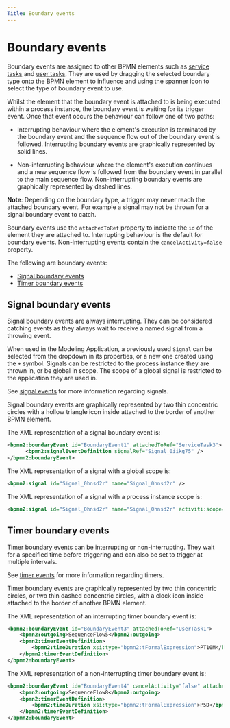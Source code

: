 ```yaml
---
Title: Boundary events
---
```


# Boundary events
Boundary events are assigned to other BPMN elements such as [service tasks](../processes-bpmn/bpmn-service.md) and [user tasks](../processes-bpmn/bpmn-user.md). They are used by dragging the selected boundary type onto the BPMN element to influence and using the spanner icon to select the type of boundary event to use. 

Whilst the element that the boundary event is attached to is being executed within a process instance, the boundary event is waiting for its trigger event. Once that event occurs the behaviour can follow one of two paths: 

* Interrupting behaviour where the element's execution is terminated by the boundary event and the sequence flow out of the boundary event is followed. Interrupting boundary events are graphically represented by solid lines.

* Non-interrupting behaviour where the element's execution continues and a new sequence flow is followed from the boundary event in parallel to the main sequence flow. Non-interrupting boundary events are graphically represented by dashed lines.

**Note**: Depending on the boundary type, a trigger may never reach the attached boundary event. For example a signal may not be thrown for a signal boundary event to catch. 

Boundary events use the `attachedToRef` property to indicate the `id` of the element they are attached to. Interrupting behaviour is the default for boundary events. Non-interrupting events contain the `cancelActivity=false` property. 

The following are boundary events:

* [Signal boundary events](#signal-boundary-events)
* [Timer boundary events](#timer-boundary-events)

## Signal boundary events
Signal boundary events are always interrupting. They can be considered catching events as they always wait to receive a named signal from a throwing event. 

When used in the Modeling Application, a previously used `Signal` can be selected from the dropdown in its properties, or a new one created using the `+` symbol. Signals can be restricted to the process instance they are thrown in, or be global in scope. The scope of a global signal is restricted to the application they are used in. 

See [signal events](../processes-bpmn/bpmn-signal.md) for more information regarding signals.

Signal boundary events are graphically represented by two thin concentric circles with a hollow triangle icon inside attached to the border of another BPMN element. 

The XML representation of a signal boundary event is: 

```xml
<bpmn2:boundaryEvent id="BoundaryEvent1" attachedToRef="ServiceTask3">
      <bpmn2:signalEventDefinition signalRef="Signal_0iikg75" />
</bpmn2:boundaryEvent>
```

The XML representation of a signal with a global scope is:

```xml
<bpmn2:signal id="Signal_0hnsd2r" name="Signal_0hnsd2r" />
```

The XML representation of a signal with a process instance scope is:

```xml
<bpmn2:signal id="Signal_0hnsd2r" name="Signal_0hnsd2r" activiti:scope="processInstance" />
```

## Timer boundary events
Timer boundary events can be interrupting or non-interrupting. They wait for a specified time before triggering and can also be set to trigger at multiple intervals. 

See [timer events](../processes-bpmn/bpmn-timer.md) for more information regarding timers. 

Timer boundary events are graphically represented by two thin concentric circles, or two thin dashed concentric circles, with a clock icon inside attached to the border of another BPMN element. 

The XML representation of an interrupting timer boundary event is:

```xml
<bpmn2:boundaryEvent id="BoundaryEvent3" attachedToRef="UserTask1">
	<bpmn2:outgoing>SequenceFlow5</bpmn2:outgoing>
	<bpmn2:timerEventDefinition>
		<bpmn2:timeDuration xsi:type="bpmn2:tFormalExpression">PT10M</bpmn2:timeDuration>
	</bpmn2:timerEventDefinition>
</bpmn2:boundaryEvent>
```

The XML representation of a non-interrupting timer boundary event is: 

```xml
<bpmn2:boundaryEvent id="BoundaryEvent4" cancelActivity="false" attachedToRef="SubProcess1">
	<bpmn2:outgoing>SequenceFlow8</bpmn2:outgoing>
	<bpmn2:timerEventDefinition>
		<bpmn2:timeDuration xsi:type="bpmn2:tFormalExpression">P5D</bpmn2:timeDuration>
	</bpmn2:timerEventDefinition>
</bpmn2:boundaryEvent>
```